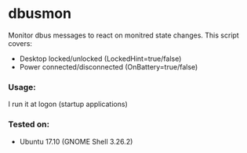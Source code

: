 # dbusmon
Monitor dbus messages to react on monitred state changes.
This script covers:
  * Desktop locked/unlocked (LockedHint=true/false)
  * Power connected/disconnected (OnBattery=true/false)

### Usage:
I run it at logon (startup applications)

### Tested on:
  * Ubuntu 17.10 (GNOME Shell 3.26.2)

